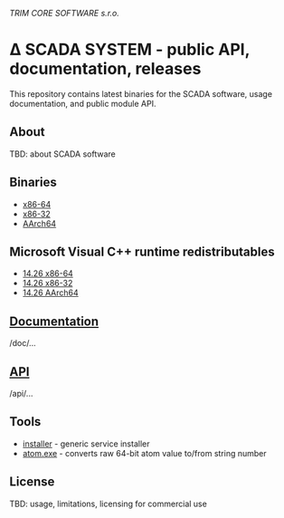 ﻿*TRIM CORE SOFTWARE s.r.o.*
# ∆ SCADA SYSTEM - public API, documentation, releases

This repository contains latest binaries for the SCADA software, usage documentation, and public module API.

## About

TBD: about SCADA software

## Binaries

* [x86-64](exe/x86-64)
* [x86-32](exe/x86-32)
* [AArch64](exe/AArch64)

## Microsoft Visual C++ runtime redistributables

* [14.26 x86-64](https://github.com/trimcore/scada/raw/master/redist/msvc_redist_x64_14.26.exe)
* [14.26 x86-32](https://github.com/trimcore/scada/raw/master/redist/msvc_redist_x84_14.26.exe)
* [14.26 AArch64](https://github.com/trimcore/scada/raw/master/redist/msvc_redist_arm64_14.26.exe)

## [Documentation](doc)

/doc/...

## [API](api)

/api/...

## Tools

* [installer](exe/installer) - generic service installer
* [atom.exe](https://github.com/trimcore/scada/raw/master/tools/Atom.exe) - converts raw 64-bit atom value to/from string number

## License

TBD: usage, limitations, licensing for commercial use
